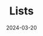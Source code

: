---
layout: "list"
main-section: true
coverimage: ../assets/category_lists_1712444114280_0.jpg
title: Lists
tags:
categories:
date: 2024-03-20
lastMod: 2024-04-06
---